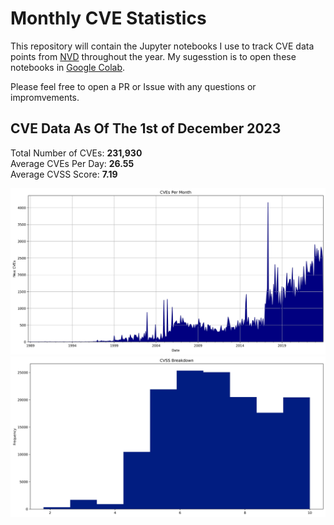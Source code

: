# Monthly CVE Statistics

This repository will contain the Jupyter notebooks I use to track CVE data points from [NVD](https://nvd.nist.gov/) throughout the year. My sugesstion is to open these notebooks in [Google Colab](https://colab.research.google.com).

Please feel free to open a PR or Issue with any questions or impromvements.

## CVE Data As Of The 1st of December 2023

Total Number of CVEs: **231,930**<br/>
Average CVEs Per Day: **26.55**<br/>
Average CVSS Score: **7.19**<br/>

![CVE Graph](All.jpg "CVE Graph")<br/>
![CVSS Graph](AllCVSS.jpg "CVSS Graph")
